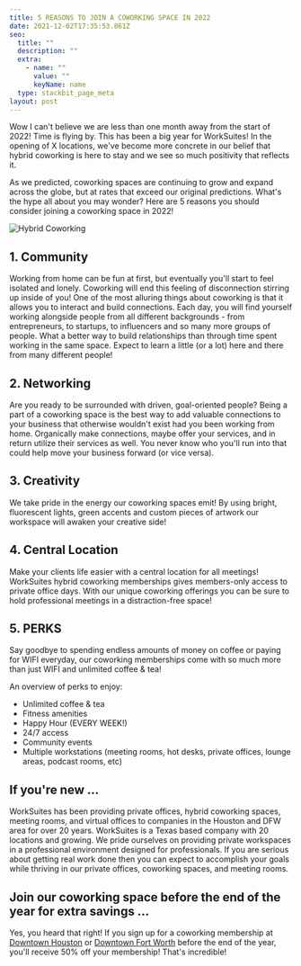 ```yaml
---
title: 5 REASONS TO JOIN A COWORKING SPACE IN 2022
date: 2021-12-02T17:35:53.861Z
seo:
  title: ""
  description: ""
  extra:
    - name: ""
      value: ""
      keyName: name
  type: stackbit_page_meta
layout: post
---
```

Wow I can't believe we are less than one month away from the start of 2022! Time is flying by. This has been a big year for WorkSuites! In the opening of X locations, we've become more concrete in our belief that hybrid coworking is here to stay and we see so much positivity that reflects it.

As we predicted, coworking spaces are continuing to grow and expand across the globe, but at rates that exceed our original predictions. What's the hype all about you may wonder? Here are 5 reasons you should consider joining a coworking space in 2022!

![Hybrid Coworking](/images/hybrid-coworking.png "WorkTank")

## 1. Community

Working from home can be fun at first, but eventually you'll start to feel isolated and lonely. Coworking will end this feeling of disconnection stirring up inside of you! One of the most alluring things about coworking is that it allows you to interact and build connections. Each day, you will find yourself working alongside people from all different backgrounds - from entrepreneurs, to startups, to influencers and so many more groups of people. What a better way to build relationships than through time spent working in the same space. Expect to learn a little (or a lot) here and there from many different people!

## 2. Networking

Are you ready to be surrounded with driven, goal-oriented people? Being a part of a coworking space is the best way to add valuable connections to your business that otherwise wouldn't exist had you been working from home. Organically make connections, maybe offer your services, and in return utilize their services as well. You never know who you'll run into that could help move your business forward (or vice versa).

## 3. Creativity

We take pride in the energy our coworking spaces emit! By using bright, fluorescent lights, green accents and custom pieces of artwork our workspace will awaken your creative side!

## 4. Central Location

Make your clients life easier with a central location for all meetings! WorkSuites hybrid coworking memberships gives members-only access to private office days. With our unique coworking offerings you can be sure to hold professional meetings in a distraction-free space!

## 5. PERKS

Say goodbye to spending endless amounts of money on coffee or paying for WIFI everyday, our coworking memberships come with so much more than just WIFI and unlimited coffee & tea!

An overview of perks to enjoy:

* Unlimited coffee & tea
* Fitness amenities
* Happy Hour (EVERY WEEK!)
* 24/7 access
* Community events
* Multiple workstations (meeting rooms, hot desks, private offices, lounge areas, podcast rooms, etc)

## If you're new ...

WorkSuites has been providing private offices, hybrid coworking spaces, meeting rooms, and virtual offices to companies in the Houston and DFW area for over 20 years. WorkSuites is a Texas based company with 20 locations and growing. We pride ourselves on providing private workspaces in a professional environment designed for professionals. If you are serious about getting real work done then you can expect to accomplish your goals while thriving in our private offices, coworking spaces, and meeting rooms.

## Join our coworking space before the end of the year for extra savings ...

Yes, you heard that right! If you sign up for a coworking membership at [Downtown Houston](https://www.worksuites.com/texas/1000-main-houston-coworking/) or [Downtown Fort Worth](https://www.worksuites.com/texas/640-taylor-fort-worth-coworking/) before the end of the year, you'll receive 50% off your membership! That's incredible!